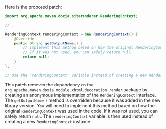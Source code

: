 Here is the proposed patch:

```java
import org.apache.maven.doxia.siterenderer.RenderingContext;

// ...

RenderingContext renderingContext = new RenderingContext() {
    @Override
    public String getOutputName() {
        // Implement this method based on how the original RenderingContext was used.
        // If it was not used, you can safely return null.
        return null;
    }
};

// Use the 'renderingContext' variable instead of creating a new RenderingContext instance.
```

This patch removes the dependency on the `org.apache.maven.doxia.module.xhtml.decoration.render` package by creating an anonymous implementation of the `RenderingContext` interface. The `getOutputName()` method is overridden because it was added in the new library version. You will need to implement this method based on how the original `RenderingContext` was used in the code. If it was not used, you can safely return `null`. The `renderingContext` variable is then used instead of creating a new `RenderingContext` instance.